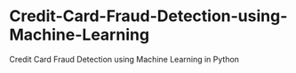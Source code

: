 # Credit-Card-Fraud-Detection-using-Machine-Learning
Credit Card Fraud Detection using Machine Learning in Python
